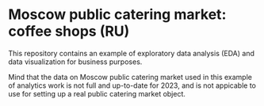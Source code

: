 # Moscow public catering market: coffee shops (RU)

This repository contains an example of exploratory data analysis (EDA) and data visualization for business purposes. 

Mind that the data on Moscow public catering market used in this example of analytics work is not full and up-to-date for 2023, and is not appicable to use for setting up a real public catering market object.
